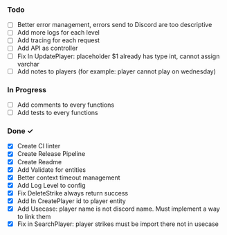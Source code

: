 ### Todo

- [ ] Better error management, errors send to Discord are too descriptive
- [ ] Add more logs for each level
- [ ] Add tracing for each request
- [ ] Add API as controller
- [ ] Fix In UpdatePlayer: placeholder $1 already has type int, cannot assign varchar
- [ ] Add notes to players (for example: player cannot play on wednesday)

### In Progress

- [ ] Add comments to every functions
- [ ] Add tests to every functions

### Done ✓
- [X] Create CI linter
- [X] Create Release Pipeline
- [X] Create Readme
- [X] Add Validate for entities
- [X] Better context timeout management
- [X] Add Log Level to config
- [X] Fix DeleteStrike always return success
- [X] Add In CreatePlayer id to player entity
- [X] Add Usecase: player name is not discord name. Must implement a way to link them
- [X] Fix in SearchPlayer: player strikes must be import there not in usecase
